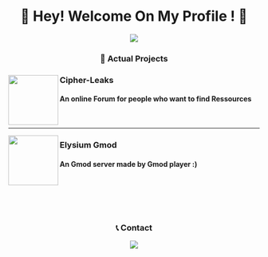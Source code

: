 <h1 align="center">🚀 Hey! Welcome On My Profile ! 🚀</h1>
<p align="center">
<img src="https://media.giphy.com/media/EGRmQelzw4WqTun4Wl/giphy.gif">
</p>


<h3 align="center">📌 Actual Projects</h3>
<p align="center">
</p>

<div>
    <p>
        <img width="100" align="left" src="https://cdn.discordapp.com/attachments/835888981425651782/1064940630465327225/cipher-logo.png"></a>
    <h3>Cipher-Leaks</h3>
    <h4>An online Forum for people who want to find Ressources</h4>
    </p>
    <br>
    <hr>
       <img width="100" align="left" src="https://cdn.discordapp.com/icons/952613104552923136/32c51dff430ca43a036cb6c133fe90e7.webp?size=100"></a>
    <h3>Elysium Gmod</h3>
    <h4>An Gmod server made by Gmod player :)</h4>
    </p>
</div>

<br /><br /><br /><br />

<h3 align="center">📞 Contact</h3>
<p align="center">
</p>
<p align="center">
    <img align="center" src="https://lanyard.cnrad.dev/api/481861699809574934">
</p>

